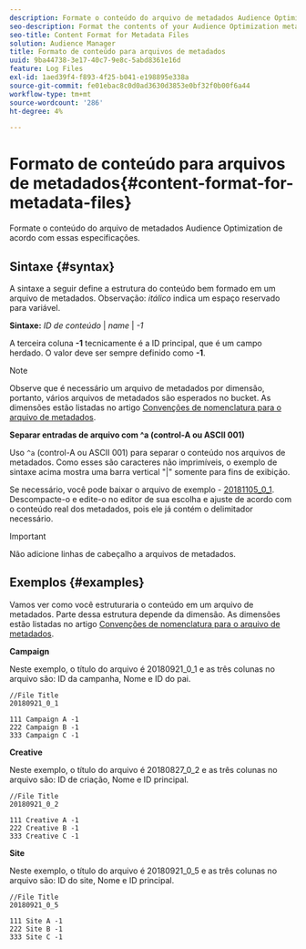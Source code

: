 ```yaml
---
description: Formate o conteúdo do arquivo de metadados Audience Optimization de acordo com essas especificações.
seo-description: Format the contents of your Audience Optimization metadata file according to these specifications.
seo-title: Content Format for Metadata Files
solution: Audience Manager
title: Formato de conteúdo para arquivos de metadados
uuid: 9ba44738-3e17-40c7-9e8c-5abd8361e16d
feature: Log Files
exl-id: 1aed39f4-f893-4f25-b041-e198895e338a
source-git-commit: fe01ebac8c0d0ad3630d3853e0bf32f0b00f6a44
workflow-type: tm+mt
source-wordcount: '286'
ht-degree: 4%

---
```


# Formato de conteúdo para arquivos de metadados{#content-format-for-metadata-files}

Formate o conteúdo do arquivo de metadados Audience Optimization de acordo com essas especificações.

## Sintaxe {#syntax}

A sintaxe a seguir define a estrutura do conteúdo bem formado em um arquivo de metadados. Observação: *itálico* indica um espaço reservado para variável.

**Sintaxe:**  *ID de conteúdo* | *name* | *-1*

<!--In the contents syntax, you'll notice a parent ID variable. Don't confuse it with the parent ID used in the [metadata file name](../../../reporting/audience-optimization-reports/metadata-files-intro/metadata-file-names.md). These 2 variables seem similar, but they represent different things. In the file name, the parent ID corresponds to a category like "campaign" (ID 1), "placement" (ID 3), or "tactic" (ID 9), etc. In the file body:-->

A terceira coluna **-1** tecnicamente é a ID principal, que é um campo herdado. O valor deve ser sempre definido como **-1**.

>[!NOTE]
>
>Observe que é necessário um arquivo de metadados por dimensão, portanto, vários arquivos de metadados são esperados no bucket. As dimensões estão listadas no artigo [Convenções de nomenclatura para o arquivo de metadados](../../../reporting/audience-optimization-reports/metadata-files-intro/metadata-file-names.md#child-dimension).

**Separar entradas de arquivo com ^a (control-A ou ASCII 001)**

Uso `^a` (control-A ou ASCII 001) para separar o conteúdo nos arquivos de metadados. Como esses são caracteres não imprimíveis, o exemplo de sintaxe acima mostra uma barra vertical &quot;|&quot; somente para fins de exibição.

Se necessário, você pode baixar o arquivo de exemplo - [20181105_0_1](assets/20181105_0_1.zip). Descompacte-o e edite-o no editor de sua escolha e ajuste de acordo com o conteúdo real dos metadados, pois ele já contém o delimitador necessário.

>[!IMPORTANT]
>
>Não adicione linhas de cabeçalho a arquivos de metadados.

## Exemplos {#examples}

Vamos ver como você estruturaria o conteúdo em um arquivo de metadados. Parte dessa estrutura depende da dimensão. As dimensões estão listadas no artigo [Convenções de nomenclatura para o arquivo de metadados](../../../reporting/audience-optimization-reports/metadata-files-intro/metadata-file-names.md#child-dimension).

**Campaign**

Neste exemplo, o título do arquivo é 20180921_0_1 e as três colunas no arquivo são: ID da campanha, Nome e ID do pai.

<!--Let's say you want to populate the creative drop down menu with creative names from a particular campaign. In this case, your metadata file name would include ID 1 (campaign) and ID 2 (creative). Following the content syntax, your metadata file would contain the creative ID, creative name, and actual campaign ID.-->

```
//File Title
20180921_0_1

111 Campaign A -1
222 Campaign B -1
333 Campaign C -1
```

**Creative**

Neste exemplo, o título do arquivo é 20180827_0_2 e as três colunas no arquivo são: ID de criação, Nome e ID principal.

```
//File Title
20180921_0_2

111 Creative A -1
222 Creative B -1
333 Creative C -1
```

**Site**

Neste exemplo, o título do arquivo é 20180921_0_5 e as três colunas no arquivo são: ID do site, Nome e ID principal.

```
//File Title
20180921_0_5

111 Site A -1
222 Site B -1
333 Site C -1
```
